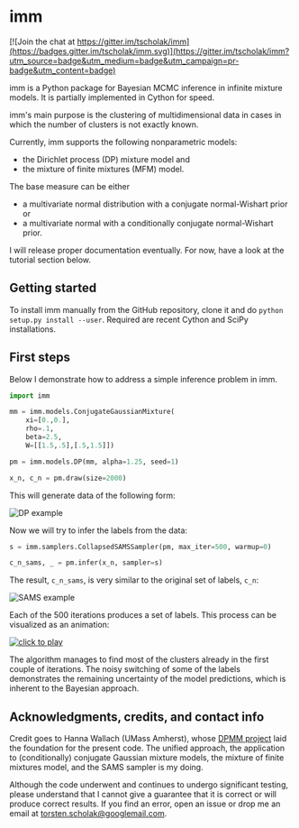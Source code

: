 imm
===

[![Join the chat at https://gitter.im/tscholak/imm](https://badges.gitter.im/tscholak/imm.svg)](https://gitter.im/tscholak/imm?utm_source=badge&utm_medium=badge&utm_campaign=pr-badge&utm_content=badge)

imm is a Python package for Bayesian MCMC inference in infinite mixture
models. It is partially implemented in Cython for speed.

imm's main purpose is the clustering of multidimensional data in cases in
which the number of clusters is not exactly known.

Currently, imm supports the following nonparametric models:

* the Dirichlet process (DP) mixture model and
* the mixture of finite mixtures (MFM) model.

The base measure can be either

* a multivariate normal distribution with a conjugate normal-Wishart prior or
* a multivariate normal with a conditionally conjugate normal-Wishart prior.

I will release proper documentation eventually. For now, have a look at the
tutorial section below.

Getting started
---------------

<!-- To install the latest version from PyPI, call `sudo pip install imm`. -->

To install imm manually from the GitHub repository, clone it and do
`python setup.py install --user`. Required are recent Cython and SciPy
installations.

First steps
-----------

Below I demonstrate how to address a simple inference problem in imm.

```python
import imm

mm = imm.models.ConjugateGaussianMixture(
    xi=[0.,0.],
    rho=.1,
    beta=2.5,
    W=[[1.5,.5],[.5,1.5]])

pm = imm.models.DP(mm, alpha=1.25, seed=1)

x_n, c_n = pm.draw(size=2000)
```

This will generate data of the following form:

![DP example](https://raw.githubusercontent.com/tscholak/imm/master/dpgmm.png "Sample from a Dirichlet process Gaussian mixture model")

Now we will try to infer the labels from the data:

```python
s = imm.samplers.CollapsedSAMSSampler(pm, max_iter=500, warmup=0)

c_n_sams, _ = pm.infer(x_n, sampler=s)
```

The result, `c_n_sams`, is very similar to the original set of labels, `c_n`:

![SAMS example](https://raw.githubusercontent.com/tscholak/imm/master/dpgmm_sams.png "Output of the SAMS sampler")

Each of the 500 iterations produces a set of labels. This process can be
visualized as an animation:

[![click to play](https://raw.githubusercontent.com/tscholak/imm/master/dpgmm_sams_clicktoplay.png)](https://youtu.be/YUiBs8Y7ihk)

The algorithm manages to find most of the clusters already in the first couple
of iterations. The noisy switching of some of the labels demonstrates the
remaining uncertainty of the model predictions, which is inherent to the
Bayesian approach.

Acknowledgments, credits, and contact info
------------------------------------------

Credit goes to Hanna Wallach (UMass Amherst), whose
[DPMM project](https://github.com/hannawallach/dpmm) laid the foundation for
the present code. The unified approach, the application to (conditionally)
conjugate Gaussian mixture models, the mixture of finite mixtures model,
and the SAMS sampler is my doing.

Although the code underwent and continues to
undergo significant testing, please understand that I cannot give a guarantee
that it is correct or will produce correct results. If you find an error,
open an issue or drop me an email at <torsten.scholak@googlemail.com>.
